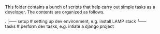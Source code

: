This folder contains a bunch of scripts that help carry out simple tasks as a developer. The contents are organized as follows.

.
├── setup	# setting up dev environment, e.g. install LAMP stack
└── tasks	# perform dev tasks, e.g. intiate a django project
